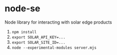 # node-se
Node library for interacting with solar edge products

1. `npm install`
1. `export SOLAR_API_KEY=...`
1. `export SOLAR_SITE_ID=...`   
1. `node --experimental-modules server.mjs`

